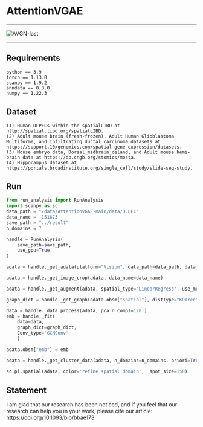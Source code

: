 # AttentionVGAE
___
![AVGN-last](https://github.com/Listen-lei/AttentionVGAE-main/assets/57699859/63c3e5d7-d21d-4f9c-b372-c9c5bb63024a)

___

## Requirements
```
python == 3.9  
torch == 1.13.0  
scanpy == 1.9.2  
anndata == 0.8.0  
numpy == 1.22.3
```

## Dataset
```
(1) Human DLPFCs within the spatialLIBD at http://spatial.libd.org/spatialLIBD.  
(2) Adult mouse brain (fresh-frozen), Adult Human Glioblastoma Multiforme, and Infiltrating ductal carcinoma datasets at https://support.10xgenomics.com/spatial-gene-expression/datasets.  
(3) Mouse embryo data, Dorsal_midbrain_celand, and Adult mouse hemi-brain data at https://db.cngb.org/stomics/mosta.  
(4) Hippocampus dataset at https://portals.broadinstitute.org/single_cell/study/slide-seq-study.  
```

## Run

```python
from run_analysis import RunAnalysis
import scanpy as sc
data_path = "/data/AttentionVGAE-main/data/DLPFC" 
data_name = '151673' 
save_path = "../result"
n_domains = 7

handle = RunAnalysis(
    save_path=save_path,
    use_gpu=True
)

adata = handle._get_adata(platform="Visium", data_path=data_path, data_name=data_name)

adata = handle._get_image_crop(adata, data_name=data_name)

adata = handle._get_augment(adata, spatial_type="LinearRegress", use_morphological=True)

graph_dict = handle._get_graph(adata.obsm["spatial"], distType="KDTree")

data = handle._data_process(adata, pca_n_comps=128 )
emb = handle._fit(
    data=data,
    graph_dict=graph_dict,
    Conv_type='GCNConv'
    )

adata.obsm["emb"] = emb

adata = handle._get_cluster_data(adata, n_domains=n_domains, priori=True)

sc.pl.spatial(adata, color='refine spatial domain',  spot_size=150)
```

## Statement
I am glad that our research has been noticed, and if you feel that our research can help you in your work, please cite our article:  
https://doi.org/10.1093/bib/bbae173
